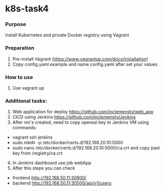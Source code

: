 # k8s-task4


### Purpose

install Kubernetes and private Docker registry using Vagrant

### Preparation

1. Pre-install Vagrant (https://www.vagrantup.com/docs/installation)
4. Copy config.yaml.example and name config.yaml after set your values

### How to use

1. Use vagrant up

### Additional tasks:

1. Web application for deploy https://github.com/inclemenstv/web_app
2. CICD using Jenkins https://github.com/inclemenstv/Jenkins
3. After vm's created, need to copy openssl key to Jenkins VM using commands:
  - vagrant ssh jenkins 
  - sudo mkdir -p /etc/docker/certs.d/192.168.20.10:5000
  - sudo nano /etc/docker/certs.d/192.168.20.10\:5000/ca.crt and copy past key from /registry/ca.crt
4. In Jenkins dashboard use job webApp 
5. After this steps you can check  
  - frontend http://192.168.50.11:30800/ 
  - backend http://192.168.50.11:30500/api/v1/users

